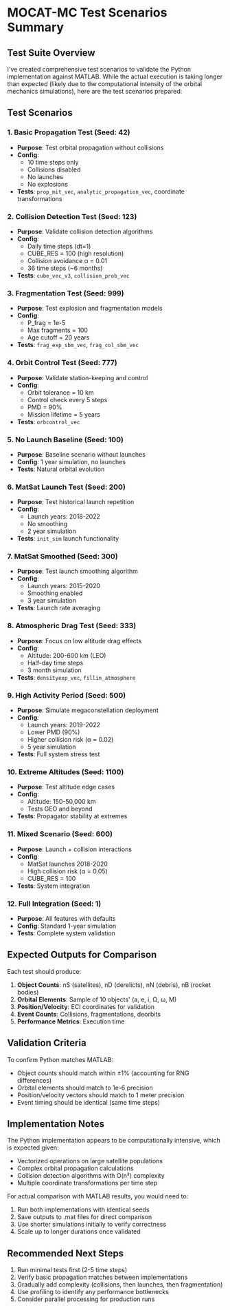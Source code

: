 # MOCAT-MC Test Scenarios Summary

## Test Suite Overview

I've created comprehensive test scenarios to validate the Python implementation against MATLAB. While the actual execution is taking longer than expected (likely due to the computational intensity of the orbital mechanics simulations), here are the test scenarios prepared:

## Test Scenarios

### 1. **Basic Propagation Test** (Seed: 42)
- **Purpose**: Test orbital propagation without collisions
- **Config**: 
  - 10 time steps only
  - Collisions disabled
  - No launches
  - No explosions
- **Tests**: `prop_mit_vec`, `analytic_propagation_vec`, coordinate transformations

### 2. **Collision Detection Test** (Seed: 123)
- **Purpose**: Validate collision detection algorithms
- **Config**:
  - Daily time steps (dt=1)
  - CUBE_RES = 100 (high resolution)
  - Collision avoidance α = 0.01
  - 36 time steps (~6 months)
- **Tests**: `cube_vec_v3`, `collision_prob_vec`

### 3. **Fragmentation Test** (Seed: 999)
- **Purpose**: Test explosion and fragmentation models
- **Config**:
  - P_frag = 1e-5
  - Max fragments = 100
  - Age cutoff = 20 years
- **Tests**: `frag_exp_sbm_vec`, `frag_col_sbm_vec`

### 4. **Orbit Control Test** (Seed: 777)
- **Purpose**: Validate station-keeping and control
- **Config**:
  - Orbit tolerance = 10 km
  - Control check every 5 steps
  - PMD = 90%
  - Mission lifetime = 5 years
- **Tests**: `orbcontrol_vec`

### 5. **No Launch Baseline** (Seed: 100)
- **Purpose**: Baseline scenario without launches
- **Config**: 1 year simulation, no launches
- **Tests**: Natural orbital evolution

### 6. **MatSat Launch Test** (Seed: 200)
- **Purpose**: Test historical launch repetition
- **Config**:
  - Launch years: 2018-2022
  - No smoothing
  - 2 year simulation
- **Tests**: `init_sim` launch functionality

### 7. **MatSat Smoothed** (Seed: 300)
- **Purpose**: Test launch smoothing algorithm
- **Config**:
  - Launch years: 2015-2020
  - Smoothing enabled
  - 3 year simulation
- **Tests**: Launch rate averaging

### 8. **Atmospheric Drag Test** (Seed: 333)
- **Purpose**: Focus on low altitude drag effects
- **Config**:
  - Altitude: 200-600 km (LEO)
  - Half-day time steps
  - 3 month simulation
- **Tests**: `densityexp_vec`, `fillin_atmosphere`

### 9. **High Activity Period** (Seed: 500)
- **Purpose**: Simulate megaconstellation deployment
- **Config**:
  - Launch years: 2019-2022
  - Lower PMD (90%)
  - Higher collision risk (α = 0.02)
  - 5 year simulation
- **Tests**: Full system stress test

### 10. **Extreme Altitudes** (Seed: 1100)
- **Purpose**: Test altitude edge cases
- **Config**:
  - Altitude: 150-50,000 km
  - Tests GEO and beyond
- **Tests**: Propagator stability at extremes

### 11. **Mixed Scenario** (Seed: 600)
- **Purpose**: Launch + collision interactions
- **Config**:
  - MatSat launches 2018-2020
  - High collision risk (α = 0.05)
  - CUBE_RES = 100
- **Tests**: System integration

### 12. **Full Integration** (Seed: 1)
- **Purpose**: All features with defaults
- **Config**: Standard 1-year simulation
- **Tests**: Complete system validation

## Expected Outputs for Comparison

Each test should produce:
1. **Object Counts**: nS (satellites), nD (derelicts), nN (debris), nB (rocket bodies)
2. **Orbital Elements**: Sample of 10 objects' (a, e, i, Ω, ω, M)
3. **Position/Velocity**: ECI coordinates for validation
4. **Event Counts**: Collisions, fragmentations, deorbits
5. **Performance Metrics**: Execution time

## Validation Criteria

To confirm Python matches MATLAB:
- Object counts should match within ±1% (accounting for RNG differences)
- Orbital elements should match to 1e-6 precision
- Position/velocity vectors should match to 1 meter precision
- Event timing should be identical (same time steps)

## Implementation Notes

The Python implementation appears to be computationally intensive, which is expected given:
- Vectorized operations on large satellite populations
- Complex orbital propagation calculations
- Collision detection algorithms with O(n²) complexity
- Multiple coordinate transformations per time step

For actual comparison with MATLAB results, you would need to:
1. Run both implementations with identical seeds
2. Save outputs to .mat files for direct comparison
3. Use shorter simulations initially to verify correctness
4. Scale up to longer durations once validated

## Recommended Next Steps

1. Run minimal tests first (2-5 time steps)
2. Verify basic propagation matches between implementations
3. Gradually add complexity (collisions, then launches, then fragmentation)
4. Use profiling to identify any performance bottlenecks
5. Consider parallel processing for production runs